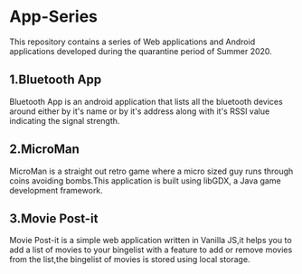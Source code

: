 # App-Series


This repository contains a series of Web applications and Android applications developed during the quarantine period of Summer 2020.

## 1.Bluetooth App
Bluetooth App is an android application that lists all the bluetooth devices around either by it's name or by it's address along with 
it's RSSI value indicating the signal strength.

## 2.MicroMan
MicroMan is a straight out retro game where a micro sized guy runs through coins avoiding bombs.This application is built using libGDX,
a Java game development framework. 

## 3.Movie Post-it
Movie Post-it is a simple web application written in Vanilla JS,it helps you to add a list of movies to your bingelist with a feature to add or remove movies from the list,the bingelist of movies is stored using local storage.
